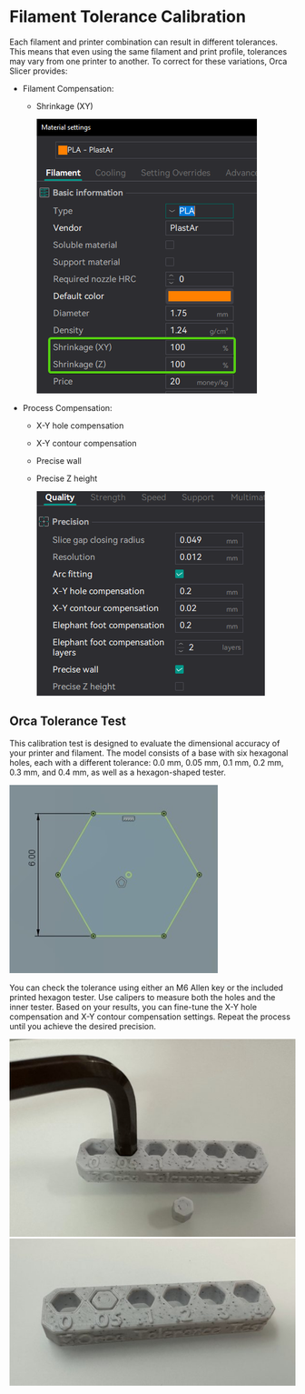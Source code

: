 # Filament Tolerance Calibration

Each filament and printer combination can result in different tolerances. This means that even using the same filament and print profile, tolerances may vary from one printer to another.
To correct for these variations, Orca Slicer provides:

- Filament Compensation:

  - Shrinkage (XY)

    ![Shrinkage](../../images/Tolerance/FilamentShrinkageCompensation.png)

- Process Compensation:

  - X-Y hole compensation
  - X-Y contour compensation
  - Precise wall
  - Precise Z height

    ![Process_Compensation](../../images/Tolerance/QualityPrecision.png)

## Orca Tolerance Test

This calibration test is designed to evaluate the dimensional accuracy of your printer and filament. The model consists of a base with six hexagonal holes, each with a different tolerance: 0.0 mm, 0.05 mm, 0.1 mm, 0.2 mm, 0.3 mm, and 0.4 mm, as well as a hexagon-shaped tester.

![tolerance_hole](../../images/Tolerance/tolerance_hole.jpg)

You can check the tolerance using either an M6 Allen key or the included printed hexagon tester.
Use calipers to measure both the holes and the inner tester. Based on your results, you can fine-tune the X-Y hole compensation and X-Y contour compensation settings. Repeat the process until you achieve the desired precision.

![OrcaToleranceTes_m6](../../images/Tolerance/OrcaToleranceTes_m6.jpg)
![OrcaToleranceTest_print](../../images/Tolerance/OrcaToleranceTest_print.jpg)